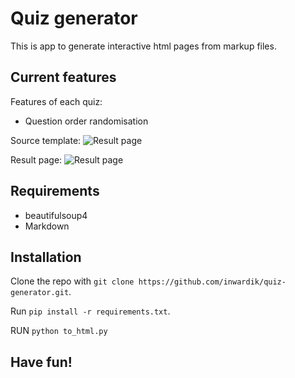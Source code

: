 Quiz generator
===============

This is app to generate interactive html pages from markup files.

Current features
----------------
Features of each quiz:
* Question order randomisation

Source template:
![Result page](https://i.imgur.com/CquBVrv.png "Result picture hosted by Imgur")

Result page:
![Result page](https://i.imgur.com/OOrkpiB.png "Result picture hosted by Imgur")

Requirements
------------
* beautifulsoup4
* Markdown

Installation
------------
Clone the repo with `git clone https://github.com/inwardik/quiz-generator.git`.

Run `pip install -r requirements.txt`.

RUN `python to_html.py`

Have fun!
---------